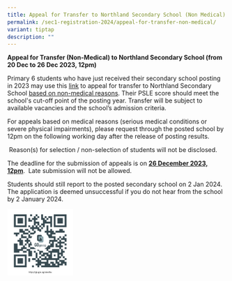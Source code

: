 ```yaml
---
title: Appeal for Transfer to Northland Secondary School (Non Medical)
permalink: /sec1-registration-2024/appeal-for-transfer-non-medical/
variant: tiptap
description: ""
---
```

<p><strong>Appeal for Transfer (Non-Medical) to Northland Secondary School (from 20 Dec to 26 Dec 2023, 12pm)</strong></p><p>Primary 6 students who have just received their secondary school posting in 2023 may use this <a href="https://form.gov.sg/655727617024fe001228529f" rel="noopener noreferrer nofollow" target="_blank">link</a> to appeal for transfer to Northland Secondary School <u>based on non-medical reasons</u>. Their PSLE score should meet the school's cut-off point of the posting year. Transfer will be subject to available vacancies and the school’s admission criteria.</p><p>For appeals based on medical reasons (serious medical conditions or severe physical impairments), please request through the posted school by 12pm on the following working day after the release of posting results.</p><p>&nbsp;Reason(s) for selection / non-selection of students will not be disclosed.</p><p>The deadline for the submission of appeals is on <strong><u>26 December 2023, 12pm</u></strong>.&nbsp; Late submission will not be allowed.</p><p>Students should still report to the posted secondary school on 2 Jan 2024. The application is deemed unsuccessful if you do not hear from the school by 2 January 2024.</p><p></p><div class="isomer-image-wrapper"><img style="width: 30%;" height="auto" width="100%" alt="" src="/images/Qrcode_for_appeal__sec1_.png"></div><p></p>